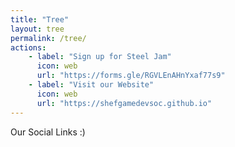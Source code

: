 ```yaml
---
title: "Tree"
layout: tree
permalink: /tree/
actions:
    - label: "Sign up for Steel Jam"
      icon: web
      url: "https://forms.gle/RGVLEnAHnYxaf77s9"
    - label: "Visit our Website"
      icon: web
      url: "https://shefgamedevsoc.github.io"
---
```


Our Social Links :)
